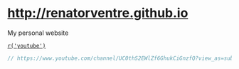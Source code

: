 # http://renatorventre.github.io


My personal website


[`r('youtube')`][youtube]
```js
// https://www.youtube.com/channel/UC0thS2EWlZf6GhukCiGnzfQ?view_as=subscriber
```


[youtube]: https://www.youtube.com/channel/UC0thS2EWlZf6GhukCiGnzfQ?view_as=subscriber


